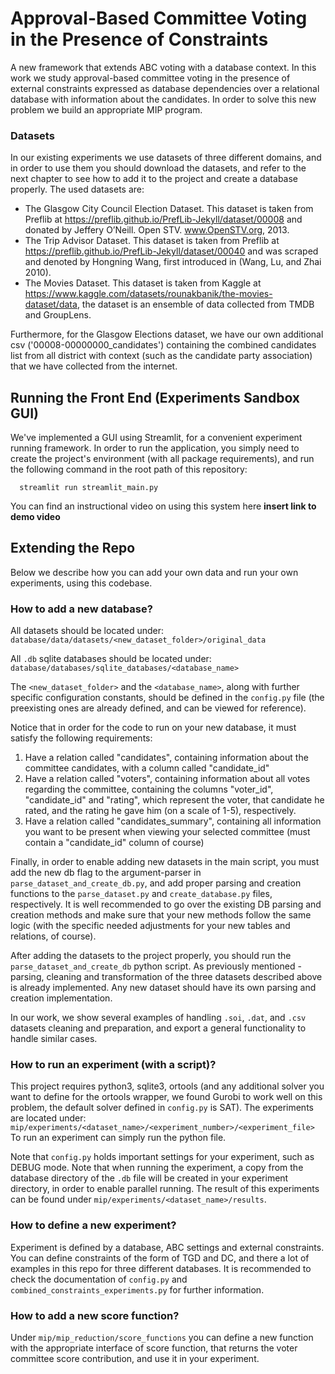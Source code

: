 # Approval-Based Committee Voting in the Presence of Constraints

A new framework that extends ABC voting with a database context.
In this work we study approval-based committee voting in the presence of external constraints expressed as database
dependencies over a relational database with information about the candidates.
In order to solve this new problem we build an appropriate MIP program.

### Datasets

In our existing experiments we use datasets of three different domains, and in order to use them you should download the
datasets, and refer to the next chapter to see how to add it to the project and create a database properly.
The used datasets are:

* The Glasgow City Council Election Dataset. This dataset is taken from Preflib at
  https://preflib.github.io/PrefLib-Jekyll/dataset/00008 and donated by Jeffery O’Neill. Open STV. www.OpenSTV.org, 2013.
* The Trip Advisor Dataset. This dataset is taken from Preflib at https://preflib.github.io/PrefLib-Jekyll/dataset/00040 and was
  scraped and denoted by Hongning Wang, first introduced in (Wang, Lu, and Zhai 2010).
* The Movies Dataset. This dataset is taken from Kaggle
  at https://www.kaggle.com/datasets/rounakbanik/the-movies-dataset/data, the dataset is an ensemble of data
  collected from TMDB and GroupLens.

Furthermore, for the Glasgow Elections dataset, we have our own additional csv ('00008-00000000_candidates') containing 
the combined candidates list from all district with context (such as the candidate party association) that we have
collected from the internet.
## Running the Front End (Experiments Sandbox GUI)

We've implemented a GUI using Streamlit, for a convenient experiment running framework.
In order to run the application, you simply need to create the project's environment (with all package requirements), and run the following command in the root path of this repository:

```shell
  streamlit run streamlit_main.py
```

You can find an instructional video on using this system here **insert link to demo video**

## Extending the Repo
Below we describe how you can add your own data and run your own experiments, using this codebase.

### How to add a new database?

All datasets should be located under:
```database/data/datasets/<new_dataset_folder>/original_data```

All ```.db``` sqlite databases should be located under:
```database/databases/sqlite_databases/<database_name>```

The ```<new_dataset_folder>``` and the ```<database_name>```, along with further specific configuration constants, 
should be defined in the ```config.py``` file 
(the preexisting ones are already defined, and can be viewed for reference). 

Notice that in order for the code to run on your new database, it must satisfy the following requirements:

1. Have a relation called "candidates", containing information about the committee candidates, with a column called "candidate_id"
2. Have a relation called "voters", containing information about all votes regarding the committee, containing the columns "voter_id", "candidate_id" and "rating", which represent the voter, that candidate he rated, and the rating he gave him (on a scale of 1-5), respectively.
3. Have a relation called "candidates_summary", containing all information you want to be present when viewing your selected committee (must contain a "candidate_id" column of course)

Finally, in order to enable adding new datasets in the main script, you must add the new db flag to the argument-parser in ```parse_dataset_and_create_db.py```, 
and add proper parsing and creation functions to the ```parse_dataset.py``` and ```create_database.py``` files, respectively.
It is well recommended to go over the existing DB parsing and creation methods and make sure that your new methods follow the same logic (with the
specific needed adjustments for your new tables and relations, of course).

After adding the datasets to the project properly, you should run the ```parse_dataset_and_create_db``` python script.
As previously mentioned - parsing, cleaning and transformation of the three datasets described above is already implemented.
Any new dataset should have its own parsing and creation implementation.

In our work, we show several examples of handling ```.soi```, ```.dat```, and ```.csv``` datasets cleaning and preparation, and export a
general functionality to handle similar cases.

### How to run an experiment (with a script)?

This project requires python3, sqlite3, ortools (and any additional solver you want to define for the ortools wrapper,
we found Gurobi to work well on this problem, the default solver defined in ```config.py``` is SAT).
The experiments are located under:
```mip/experiments/<dataset_name>/<experiment_number>/<experiment_file>```
To run an experiment can simply run the python file.

Note that ```config.py``` holds important settings for your experiment, such as DEBUG mode.
Note that when running the experiment, a copy from the database directory of the ```.db``` file will be created in your 
experiment directory, in order to enable parallel running.
The result of this experiments can be found under ```mip/experiments/<dataset_name>/results```.

### How to define a new experiment?

Experiment is defined by a database, ABC settings and external constraints.
You can define constraints of the form of TGD and DC, and there a lot of examples in this repo for three different
databases. It is recommended to check the documentation of ```config.py``` and ```combined_constraints_experiments.py```
for further information.

### How to add a new score function?

Under ```mip/mip_reduction/score_functions``` you can define a new function with the appropriate interface of score
function, that returns the voter committee score contribution, and use it in your experiment.
